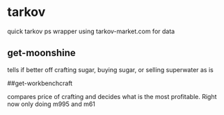 # tarkov
quick tarkov ps wrapper using tarkov-market.com for data


## get-moonshine
tells if better off crafting sugar, buying sugar, or selling superwater as is

##get-workbenchcraft

compares price of crafting and decides what is the most profitable.  Right now only doing m995 and m61
